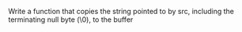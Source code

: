 Write a function that copies the string pointed to by src, including the terminating null byte (\0), to the buffer
